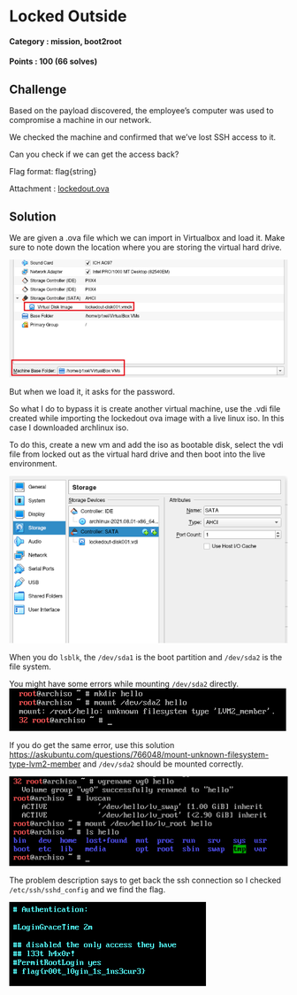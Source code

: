 # Locked Outside

#### Category : mission, boot2root
#### Points : 100 (66 solves)

## Challenge
Based on the payload discovered, the employee’s computer was used to compromise a machine in our network.

We checked the machine and confirmed that we’ve lost SSH access to it.

Can you check if we can get the access back?

Flag format: flag{string}

Attachment : [lockedout.ova](https://defendingthesoc.ctf.cert.rcts.pt/files/c38e9686867c3632cdbea043d840e4fa/lockedout.ova?token=eyJ1c2VyX2lkIjoyOTAsInRlYW1faWQiOjEzMSwiZmlsZV9pZCI6MzF9.YRSdJQ.wRkc0EPi9ExkzpVPcnAjxQnxKs0)

## Solution
We are given a .ova file which we can import in Virtualbox and load it. Make sure to note down the location where you are storing the virtual hard drive.

![](https://github.com/p1xxxel/ctf-writeups/blob/main/2021/RCTS%20CERT%202021/Locked%20outside/vdi_file_location.png)

But when we load it, it asks for the password.

So what I do to bypass it is create another virtual machine, use the .vdi file created while importing the lockedout ova image with a live linux iso. In this case I downloaded archlinux iso.

To do this, create a new vm and add the iso as bootable disk, select the vdi file from locked out as the virtual hard drive and then boot into the live environment.

![](https://github.com/p1xxxel/ctf-writeups/blob/main/2021/RCTS%20CERT%202021/Locked%20outside/arch_vm.png)

When you do `lsblk`, the `/dev/sda1` is the boot partition and `/dev/sda2` is the file system.

You might have some errors while mounting `/dev/sda2` directly.
![](https://github.com/p1xxxel/ctf-writeups/blob/main/2021/RCTS%20CERT%202021/Locked%20outside/mounting_error.png)

If you do get the same error, use this solution https://askubuntu.com/questions/766048/mount-unknown-filesystem-type-lvm2-member and `/dev/sda2` should be mounted correctly.

![](https://github.com/p1xxxel/ctf-writeups/blob/main/2021/RCTS%20CERT%202021/Locked%20outside/mounting_file_system.png)

The problem description says to get back the ssh connection so I checked `/etc/ssh/sshd_config` and we find the flag.

![](https://github.com/p1xxxel/ctf-writeups/blob/main/2021/RCTS%20CERT%202021/Locked%20outside/finding_flag.png)
